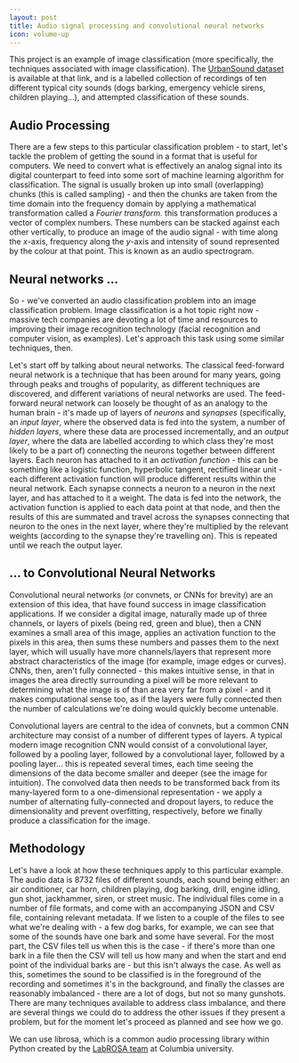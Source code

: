 ```yaml
---
layout: post
title: Audio signal processing and convolutional neural networks
icon: volume-up
---
```


This project is an example of image classification (more specifically, the techniques associated with image classification). The [UrbanSound dataset](http://www.telegraph.co.uk/travel/destinations/europe/united-kingdom/england/london/articles/Which-foreign-passports-are-most-common-in-London/) is available at that link, and is a labelled collection of recordings of ten different typical city sounds (dogs barking, emergency vehicle sirens, children playing...), and attempted classification of these sounds.

## Audio Processing

There are a few steps to this particular classification problem - to start, let's tackle the problem of getting the sound in a format that is useful for computers. We need to convert what is effectively an analog signal into its digital counterpart to feed into some sort of machine learning algorithm for classification. The signal is usually broken up into small (overlapping) chunks (this is called sampling) - and then the chunks are taken from the time domain into the frequency domain by applying a mathematical transformation called a *Fourier transform*. this transformation produces a vector of complex numbers. These numbers can be stacked against each other vertically, to produce an image of the audio signal - with time along the *x*-axis, frequency along the *y*-axis and intensity of sound represented by the colour at that point. This is known as an audio spectrogram.

## Neural networks ...

So - we've converted an audio classification problem into an image classification problem. Image classification is a hot topic right now - massive tech companies are devoting a lot of time and resources to improving their image recognition technology (facial recognition and computer vision, as examples). Let's approach this task using some similar techniques, then.

Let's start off by talking about neural networks. The classical feed-forward neural network is a technique that has been around for many years, going through peaks and troughs of popularity, as different techniques are discovered, and different variations of neural networks are used. The feed-forward neural network can loosely be thought of as an analogy to the human brain - it's made up of layers of *neurons* and *synapses* (specifically, an *input layer*, where the observed data is fed into the system, a number of *hidden layers*, where these data are processed incrementally, and an *output layer*, where the data are labelled according to which class they're most likely to be a part of)  connecting the neurons together between different layers. Each neuron has attached to it an *activation function* - this can be something like a logistic function, hyperbolic tangent, rectified linear unit - each different activation function will produce different results within the neural network. Each synapse connects a neuron to a neuron in the next layer, and has attached to it a weight. The data is fed into the network, the activation function is applied to each data point at that node, and then the results of this are summated and travel across the synapses connecting that neuron to the ones in the next layer, where they're multiplied by the relevant weights (according to the synapse they're travelling on). This is repeated until we reach the output layer.

## ... to Convolutional Neural Networks

Convolutional neural networks (or convnets, or CNNs for brevity) are an extension of this idea, that have found success in image classification applications. If we consider a digital image, naturally made up of three channels, or layers of pixels (being red, green and blue), then a CNN examines a small area of this image, applies an activation function to the pixels in this area, then sums these numbers and passes them to the next layer, which will usually have more channels/layers that represent more abstract characteristics of the image (for example, image edges or curves). CNNs, then, aren't fully connected - this makes intuitive sense, in that in images the area directly surrounding a pixel will be more relevant to determining what the image is of than area very far from a pixel - and it makes computational sense too, as if the layers were fully connected then the number of calculations we're doing would quickly become untenable.

Convolutional layers are central to the idea of convnets, but a common CNN architecture may consist of a number of different types of layers. A typical modern image recognition CNN would consist of a convolutional layer, followed by a pooling layer, followed by a convolutional layer, followed by a pooling layer... this is repeated several times, each time seeing the dimensions of the data become smaller and deeper (see the image for intuition). The convolved data then needs to be transformed back from its many-layered form to a one-dimensional representation - we apply a number of alternating fully-connected and dropout layers, to reduce the dimensionality and prevent overfitting, respectively, before we finally produce a classification for the image.

## Methodology

Let's have a look at how these techniques apply to this particular example. The audio data is 8732 files of different sounds, each sound being either: an air conditioner, car horn, children playing, dog barking, drill, engine idling, gun shot, jackhammer, siren, or street music. The individual files come in a number of file formats, and come with an accompanying JSON and CSV file, containing relevant metadata. If we listen to a couple of the files to see what we're dealing with - a few dog barks, for example, we can see that some of the sounds have one bark and some have several. For the most part, the CSV files tell us when this is the case - if there's more than one bark in a file then the CSV will tell us how many and when the start and end point of the individual barks are - but this isn't always the case. As well as this, sometimes the sound to be classified is in the foreground of the recording and sometimes it's in the background, and finally the classes are reasonably imbalanced - there are a lot of dogs, but not so many gunshots. There are many techniques available to address class imbalance, and there are several things we could do to address the other issues if they present a problem, but for the moment let's proceed as planned and see how we go.

We can use librosa, which is a common audio processing library within Python created by the [LabROSA team](https://labrosa.ee.columbia.edu/) at Columbia university. 
